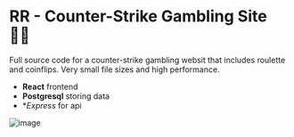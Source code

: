 # RR - Counter-Strike Gambling Site 🤹‍♂️
Full source code for a counter-strike gambling websit that includes roulette and coinflips. Very small file sizes and high performance.
- **React** frontend
- **Postgresql** storing data
- **Express* for api

![image](https://user-images.githubusercontent.com/93608862/227663261-6a6d9685-c022-440d-af44-476cc8461d39.png)
